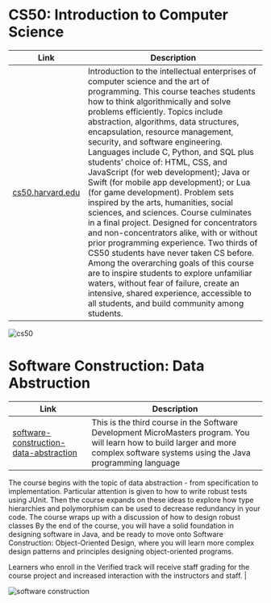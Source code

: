 
# CS50: Introduction to Computer Science
| Link | Description |
| ----------- | ----------- |
| [cs50.harvard.edu](https://cs50.harvard.edu/x/) | Introduction to the intellectual enterprises of computer science and the art of programming. This course teaches students how to think algorithmically and solve problems efficiently. Topics include abstraction, algorithms, data structures, encapsulation, resource management, security, and software engineering. Languages include C, Python, and SQL plus students’ choice of: HTML, CSS, and JavaScript (for web development); Java or Swift (for mobile app development); or Lua (for game development). Problem sets inspired by the arts, humanities, social sciences, and sciences. Course culminates in a final project. Designed for concentrators and non-concentrators alike, with or without prior programming experience. Two thirds of CS50 students have never taken CS before. Among the overarching goals of this course are to inspire students to explore unfamiliar waters, without fear of failure, create an intensive, shared experience, accessible to all students, and build community among students. |


![cs50](https://i.ibb.co/chfd33c/Harvard-X-CS50-Certificate-ed-X.png)


# Software Construction: Data Abstruction
| Link | Description |
| ----------- | ----------- |
| [software-construction-data-abstraction](https://www.edx.org/course/software-construction-data-abstraction) | This is the third course in the Software Development MicroMasters program. You will learn how to build larger and more complex software systems using the Java programming language

The course begins with the topic of data abstraction - from specification to implementation. Particular attention is given to how to write robust tests using JUnit. Then the course expands on these ideas to explore how type hierarchies and polymorphism can be used to decrease redundancy in your code. The course wraps up with a discussion of how to design robust classes
By the end of the course, you will have a solid foundation in designing software in Java, and be ready to move onto Software Construction: Object-Oriented Design, where you will learn more complex design patterns and principles designing object-oriented programs.

Learners who enroll in the Verified track will receive staff grading for the course project and increased interaction with the instructors and staff. |


![software construction](https://i.ibb.co/N1jcJmM/UBCx-Soft-Const1x-Certificate-ed-X.png)
